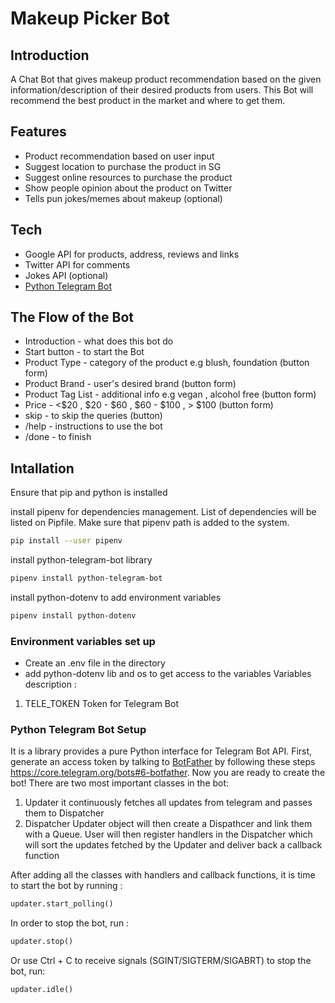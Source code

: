 # Makeup Picker Bot

## Introduction
A Chat Bot that gives makeup product recommendation based on the given information/description of their desired products from users. This Bot will recommend the best product in the market and where to get them.

## Features
- Product recommendation based on user input
- Suggest location to purchase the product in SG
- Suggest online resources to purchase the product
- Show people opinion about the product on Twitter
- Tells pun jokes/memes about makeup (optional)

## Tech
- Google API for products, address, reviews and links
- Twitter API for comments
- Jokes API (optional)
- [Python Telegram Bot](https://github.com/python-telegram-bot/python-telegram-bot)

## The Flow of the Bot 
- Introduction - what does this bot do 
- Start button - to start the Bot
- Product Type - category of the product e.g blush, foundation (button form)
- Product Brand - user's desired brand (button form)
- Product Tag List - additional info e.g vegan , alcohol free (button form)
- Price - <$20 , $20 - $60 ,  $60 - $100 , > $100 (button form)
- skip - to skip the queries (button)
- /help - instructions to use the bot
- /done - to finish

## Intallation
Ensure that pip and python is installed

install pipenv for dependencies management. List of dependencies will be listed on Pipfile. Make sure that pipenv path is added to the system.
```sh
pip install --user pipenv
```

install python-telegram-bot library
```sh
pipenv install python-telegram-bot
```

install python-dotenv to add environment variables
```sh
pipenv install python-dotenv
```

### Environment variables set up
- Create an .env file in the directory
- add python-dotenv lib and os to get access to the variables
Variables description :
1. TELE_TOKEN
    Token for Telegram Bot

### Python Telegram Bot Setup
It is a library provides a pure Python interface for Telegram Bot API.
First, generate an access token by talking to [BotFather](https://t.me/botfather) by following these steps https://core.telegram.org/bots#6-botfather. Now you are ready to create the bot!
There are two most important classes in the bot:
1. Updater 
    it continuously fetches all updates from telegram and passes them to Dispatcher
2. Dispatcher
    Updater object will then create a Dispathcer and link them with a Queue.
    User will then register handlers in the Dispatcher which will sort the updates fetched by the Updater and deliver back a callback function

After adding all the classes with handlers and callback functions, it is time to start the bot by running :
```py
updater.start_polling()
```

In order to stop the bot, run :
```py
updater.stop()
```

Or use Ctrl + C to receive signals (SGINT/SIGTERM/SIGABRT) to stop the bot, run:
```py
updater.idle()
```

